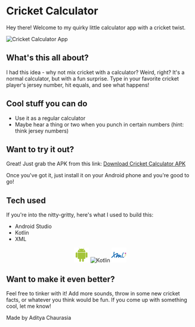 # Cricket Calculator

Hey there! Welcome to my quirky little calculator app with a cricket twist.

![Cricket Calculator App](https://via.placeholder.com/600x300?text=Cricket+Calculator+Screenshot)

## What's this all about?

I had this idea - why not mix cricket with a calculator? Weird, right? 
It's a normal calculator, but with a fun surprise. Type in your favorite cricket player's jersey number, hit equals, and see what happens!

## Cool stuff you can do

- Use it as a regular calculator 
- Maybe hear a thing or two when you punch in certain numbers (hint: think jersey numbers)

## Want to try it out?

Great! Just grab the APK from this link: [Download Cricket Calculator APK](https://your-download-link-here.com)

Once you've got it, just install it on your Android phone and you're good to go!

## Tech used

If you're into the nitty-gritty, here's what I used to build this:

- Android Studio
- Kotlin
- XML 

<div align="center">
  <img src="https://raw.githubusercontent.com/devicons/devicon/master/icons/android/android-original.svg" alt="Android Studio" width="40" height="40"/>
  <img src="https://www.vectorlogo.zone/logos/kotlinlang/kotlinlang-icon.svg" alt="Kotlin" width="40" height="40"/>
  <img src="https://raw.githubusercontent.com/devicons/devicon/master/icons/xml/xml-original.svg" alt="XML" width="40" height="40"/>
</div>

## Want to make it even better?

Feel free to tinker with it! Add more sounds, throw in some new cricket facts, or whatever you think would be fun. If you come up with something cool, let me know!


Made by Aditya Chaurasia
